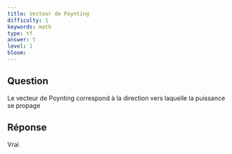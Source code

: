 ```yaml
---
title: Vecteur de Poynting
difficulty: 1
keywords: math
type: tf
answer: t
level: 1
bloom: 
---
```

## Question

Le vecteur de Poynting correspond à la direction vers laquelle la puissance se propage

## Réponse

Vrai